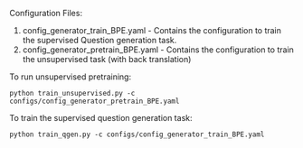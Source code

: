 
Configuration Files:
1. config_generator_train_BPE.yaml - Contains the configuration to train the supervised Question generation task.
2. config_generator_pretrain_BPE.yaml - Contains the configuration to train the unsupervised task (with back translation)



To run unsupervised pretraining:
```
python train_unsupervised.py -c configs/config_generator_pretrain_BPE.yaml
```

To train the supervised question generation task:
```
python train_qgen.py -c configs/config_generator_train_BPE.yaml
```



